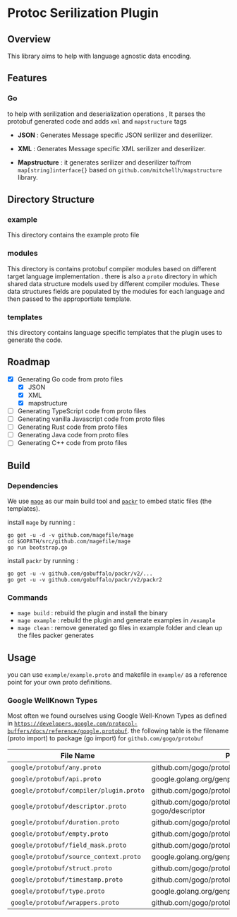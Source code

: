 # Protoc Serilization Plugin

## Overview

This library aims to help with language agnostic data encoding.

## Features

### Go

to help with serilization and deserialization operations , It parses the protobuf generated code and adds `xml` and `mapstructure` tags

- **JSON** : Generates Message specific JSON serilizer and deserilizer.

- **XML** :  Generates Message specific XML serilizer and deserilizer.

- **Mapstructure** : it generates serilizer and deserilizer to/from `map[string]interface{}` based on `github.com/mitchellh/mapstructure` library.

## Directory Structure

### example

This directory contains the example proto file

### modules

This directory is contains protobuf compiler modules based on different target language implementation .
there is also a `proto` directory in which shared data structure models used by different compiler modules.
These data structures fields are populated by the modules for each language and then passed to the approportiate template.  

### templates

this directory contains language specific templates that the plugin uses to generate the code.

## Roadmap

- [x] Generating Go code from proto files
  - [x] JSON
  - [x] XML
  - [x] mapstructure
- [ ] Generating TypeScript code from proto files
- [ ] Generating vanilla Javascript code from proto files
- [ ] Generating Rust code from proto files
- [ ] Generating Java code from proto files
- [ ] Generating C++ code from proto files

## Build

### Dependencies

We use [`mage`](https://github.com/magefile/mage) as our main build tool and [`packr`](https://github.com/gobuffalo/packr/) to embed static files (the templates).

install `mage` by running  :

```shell
go get -u -d -v github.com/magefile/mage
cd $GOPATH/src/github.com/magefile/mage
go run bootstrap.go
```

install `packr` by running :

```shell
go get -u -v github.com/gobuffalo/packr/v2/...
go get -u -v github.com/gobuffalo/packr/v2/packr2
```

### Commands

- `mage build` : rebuild the plugin and install the binary
- `mage example` : rebuild the plugin and generate examples in `/example`
- `mage clean` : remove generated go files in example folder and clean up the files packer generates

## Usage

you can use `example/example.proto` and makefile in `example/` as a reference point for your own proto definitions.  

### Google WellKnown Types

Most often we found ourselves using Google Well-Known Types as defined in [`https://developers.google.com/protocol-buffers/docs/reference/google.protobuf`](https://developers.google.com/protocol-buffers/docs/reference/google.protobuf). the following table is the filename (proto import) to package (go import) for `github.com/gogo/protobuf`

| File Name                               | Package                                             |
|-----------------------------------------|-----------------------------------------------------|
| `google/protobuf/any.proto`             | github.com/gogo/protobuf/types                      |
| `google/protobuf/api.proto`             | google.golang.org/genproto/protobuf/api             |
| `google/protobuf/compiler/plugin.proto` | github.com/gogo/protobuf/protoc-gen-gogo/plugin     |
| `google/protobuf/descriptor.proto`      | github.com/gogo/protobuf/protoc-gen-gogo/descriptor |
| `google/protobuf/duration.proto`        | github.com/gogo/protobuf/types                      |
| `google/protobuf/empty.proto`           | github.com/gogo/protobuf/types                      |
| `google/protobuf/field_mask.proto`      | github.com/gogo/protobuf/types                      |
| `google/protobuf/source_context.proto`  | google.golang.org/genproto/protobuf/source_context  |
| `google/protobuf/struct.proto`          | github.com/gogo/protobuf/types                      |
| `google/protobuf/timestamp.proto`       | github.com/gogo/protobuf/types                      |
| `google/protobuf/type.proto`            | google.golang.org/genproto/protobuf/ptype           |
| `google/protobuf/wrappers.proto`        | github.com/gogo/protobuf/types                      |
